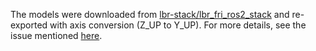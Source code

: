 The models were downloaded from [lbr-stack/lbr_fri_ros2_stack](https://github.com/lbr-stack/lbr_fri_ros2_stack) and re-exported with axis conversion (Z_UP to Y_UP). For more details, see the issue mentioned [here](https://github.com/mrdoob/three.js/issues/24289).
